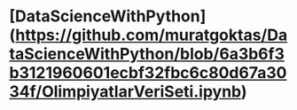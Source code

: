 # [DataScienceWithPython] (https://github.com/muratgoktas/DataScienceWithPython/blob/6a3b6f3b3121960601ecbf32fbc6c80d67a3034f/OlimpiyatlarVeriSeti.ipynb)
